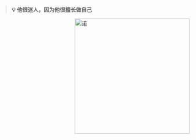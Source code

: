 
> **💡 他很迷人，因为他很擅长做自己**<br />
> 
<img align="right" src="http://www.diyiziti.com/Res/Images//Temp/268/83d71df34c1344619e11cd6ffc629e69.PNG" alt="诺" width="300px" height="300px" />





